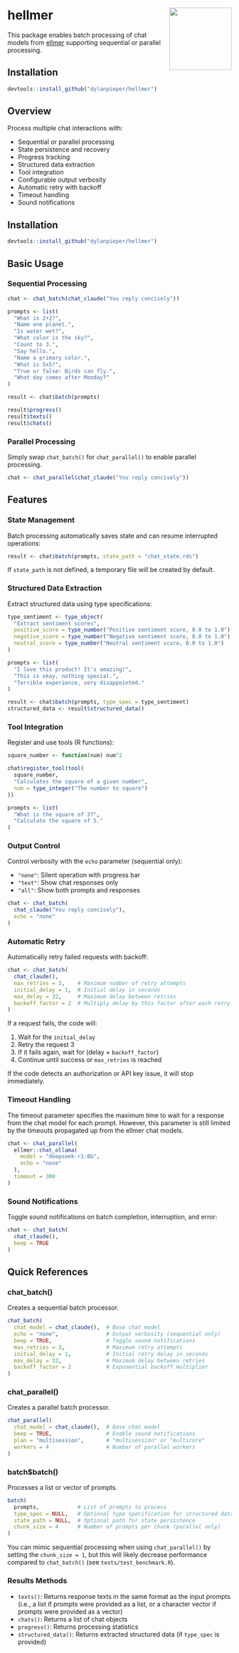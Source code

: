 # hellmer <img src="man/figures/hellmer-hex.png" align="right" width="140"/>

This package enables batch processing of chat models from [ellmer](https://github.com/tidyverse/ellmer) supporting sequential or parallel processing.

## Installation

``` r
devtools::install_github("dylanpieper/hellmer")
```

## Overview

Process multiple chat interactions with:

-   Sequential or parallel processing
-   State persistence and recovery
-   Progress tracking
-   Structured data extraction
-   Tool integration
-   Configurable output verbosity
-   Automatic retry with backoff
-   Timeout handling
-   Sound notifications

## Installation

``` r
devtools::install_github("dylanpieper/hellmer")
```

## Basic Usage

### Sequential Processing

``` r
chat <- chat_batch(chat_claude("You reply concisely"))

prompts <- list(
  "What is 2+2?",
  "Name one planet.",
  "Is water wet?",
  "What color is the sky?",
  "Count to 3.",
  "Say hello.",
  "Name a primary color.",
  "What is 5x5?",
  "True or false: Birds can fly.",
  "What day comes after Monday?"
)

result <- chat$batch(prompts)

result$progress()
result$texts()
result$chats()
```

### Parallel Processing

Simply swap `chat_batch()` for `chat_parallel()` to enable parallel processing.

``` r
chat <- chat_parallel(chat_claude("You reply concisely"))
```

## Features

### State Management

Batch processing automatically saves state and can resume interrupted operations:

``` r
result <- chat$batch(prompts, state_path = "chat_state.rds")
```

If `state_path` is not defined, a temporary file will be created by default.

### Structured Data Extraction

Extract structured data using type specifications:

``` r
type_sentiment <- type_object(
  "Extract sentiment scores",
  positive_score = type_number("Positive sentiment score, 0.0 to 1.0"),
  negative_score = type_number("Negative sentiment score, 0.0 to 1.0"),
  neutral_score = type_number("Neutral sentiment score, 0.0 to 1.0")
)

prompts <- list(
  "I love this product! It's amazing!",
  "This is okay, nothing special.",
  "Terrible experience, very disappointed."
)

result <- chat$batch(prompts, type_spec = type_sentiment)
structured_data <- result$structured_data()
```

### Tool Integration

Register and use tools (R functions):

``` r
square_number <- function(num) num^2

chat$register_tool(tool(
  square_number,
  "Calculates the square of a given number",
  num = type_integer("The number to square")
))

prompts <- list(
  "What is the square of 3?",
  "Calculate the square of 5."
)
```

### Output Control

Control verbosity with the `echo` parameter (sequential only):

-   `"none"`: Silent operation with progress bar
-   `"text"`: Show chat responses only
-   `"all"`: Show both prompts and responses

``` r
chat <- chat_batch(
  chat_claude("You reply concisely"), 
  echo = "none"
)
```

### Automatic Retry

Automatically retry failed requests with backoff:

``` r
chat <- chat_batch(
  chat_claude(),
  max_retries = 3,    # Maximum number of retry attempts
  initial_delay = 1,  # Initial delay in seconds
  max_delay = 32,     # Maximum delay between retries
  backoff_factor = 2  # Multiply delay by this factor after each retry
)
```

If a request fails, the code will:

1.  Wait for the `initial_delay`
2.  Retry the request 3
3.  If it fails again, wait for (delay × `backoff_factor`)
4.  Continue until success or `max_retries` is reached

If the code detects an authorization or API key issue, it will stop immediately.

### Timeout Handling

The timeout parameter specifies the maximum time to wait for a response from the chat model for each prompt. However, this parameter is still limited by the timeouts propagated up from the ellmer chat models.

```r
chat <- chat_parallel(
  ellmer::chat_ollama(
    model = "deepseek-r1:8b",
    echo = "none"
  ),
  timeout = 300
)
```

### Sound Notifications

Toggle sound notifications on batch completion, interruption, and error:

``` r
chat <- chat_batch(
  chat_claude(),
  beep = TRUE
)
```

## Quick References

### chat_batch()

Creates a sequential batch processor.

``` r
chat_batch(
  chat_model = chat_claude(),  # Base chat model
  echo = "none",               # Output verbosity (sequential only)
  beep = TRUE,                 # Toggle sound notifications
  max_retries = 3,             # Maximum retry attempts
  initial_delay = 1,           # Initial retry delay in seconds
  max_delay = 32,              # Maximum delay between retries
  backoff_factor = 2           # Exponential backoff multiplier
)
```

### chat_parallel()

Creates a parallel batch processor.

``` r
chat_parallel(
  chat_model = chat_claude(),  # Base chat model
  beep = TRUE,                 # Enable sound notifications
  plan = "multisession",       # "multisession" or "multicore"
  workers = 4                  # Number of parallel workers
)
```

### batch\$batch()

Processes a list or vector of prompts.

``` r
batch(
  prompts,            # List of prompts to process
  type_spec = NULL,   # Optional type specification for structured data
  state_path = NULL,  # Optional path for state persistence
  chunk_size = 4      # Number of prompts per chunk (parallel only)
)
```

You can mimic sequential processing when using `chat_parallel()` by setting the `chunk_size = 1`, but this will likely decrease performance compared to `chat_batch()` (see `tests/test_benchmark.R`).

### Results Methods

-   `texts()`: Returns response texts in the same format as the input prompts (i.e., a list if prompts were provided as a list, or a character vector if prompts were provided as a vector)
-   `chats()`: Returns a list of chat objects
-   `progress()`: Returns processing statistics
-   `structured_data()`: Returns extracted structured data (if `type_spec` is provided)
